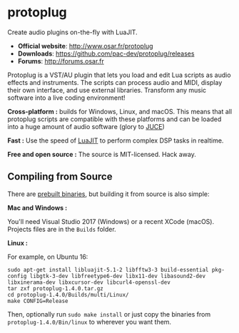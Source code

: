 protoplug
=========
Create audio plugins on-the-fly with LuaJIT.

- **Official website**: http://www.osar.fr/protoplug
- **Downloads**: https://github.com/pac-dev/protoplug/releases
- **Forums**: http://forums.osar.fr

Protoplug is a VST/AU plugin that lets you load and edit Lua scripts as audio effects and instruments. The scripts can process audio and MIDI, display their own interface, and use external libraries. Transform any music software into a live coding environment! 

**Cross-platform :** builds for Windows, Linux, and macOS. This means that all protoplug scripts are compatible with these platforms and can be loaded into a huge amount of audio software (glory to [JUCE](http://juce.com/)) 

**Fast :** Use the speed of [LuaJIT](http://luajit.org/) to perform complex DSP tasks in realtime.

**Free and open source :** The source is MIT-licensed. Hack away.


Compiling from Source
---------------------
There are [prebuilt binaries](https://github.com/pac-dev/protoplug/releases), but building it from source is also simple:

**Mac and Windows :** 

You'll need Visual Studio 2017 (Windows) or a recent XCode (macOS). Projects files are in the `Builds` folder.

**Linux :** 

For example, on Ubuntu 16:

	sudo apt-get install libluajit-5.1-2 libfftw3-3 build-essential pkg-config libgtk-3-dev libfreetype6-dev libx11-dev libasound2-dev libxinerama-dev libxcursor-dev libcurl4-openssl-dev
	tar zxf protoplug-1.4.0.tar.gz
	cd protoplug-1.4.0/Builds/multi/Linux/
	make CONFIG=Release

Then, optionally run `sudo make install` or just copy the binaries from `protoplug-1.4.0/Bin/linux` to wherever you want them.